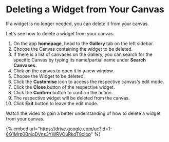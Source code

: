# Deleting a Widget from Your Canvas

If a widget is no longer needed, you can delete it from your canvas.

Let's see how to delete a widget from your canvas.

1. On the app **homepage**, head to the **Gallery** tab on the left sidebar.
2. Choose the Canvas containing the widget to be deleted.
3. If there is a list of canvases on the Gallery, you can search for the specific Canvas by typing its name/partial name under **Search Canvases.**
4. Click on the canvas to open it in a new window.
5. Choose the Widget to be deleted.
6. Click the **Customise** icon to access the respective canvas's edit mode.
7. Click the **Close** button of the respective widget.
8. Click the **Confirm** button to confirm the action.
9. The respective widget will be deleted from the canvas.
10. Click **Exit** button to leave the edit mode.

Watch the video to gain a better understanding of how to delete a widget from your canvas.

{% embed url="https://drive.google.com/uc?id=1-6G1Mrp0BniqDVns3YWRVOuRkdT8xIbp" %}
